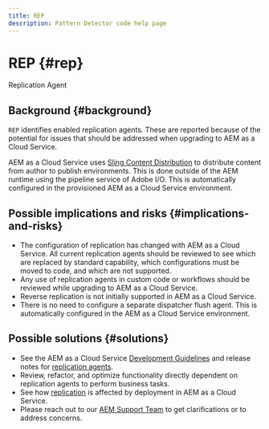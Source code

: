 ```yaml
---
title: REP
description: Pattern Detector code help page
---
```


# REP {#rep}

Replication Agent

## Background {#background}

`REP` identifies enabled replication agents. These are reported because of the potential for issues that should be addressed when upgrading to AEM as a Cloud Service.

AEM as a Cloud Service uses [Sling Content Distribution](https://sling.apache.org/documentation/bundles/content-distribution.html) to distribute content from author to publish environments. This is done outside of the AEM runtime using the pipeline service of Adobe I/O. This is automatically configured in the provisioned AEM as a Cloud Service environment.

## Possible implications and risks {#implications-and-risks}

* The configuration of replication has changed with AEM as a Cloud Service. All current replication agents should be reviewed to see which are replaced by standard capability, which configurations must be moved to code, and which are not supported.
* Any use of replication agents in custom code or workflows should be reviewed while upgrading to AEM as a Cloud Service.
* Reverse replication is not initially supported in AEM as a Cloud Service.
* There is no need to configure a separate dispatcher flush agent. This is automatically configured in the AEM as a Cloud Service environment.

## Possible solutions {#solutions}

* See the AEM as a Cloud Service [Development Guidelines](https://docs.adobe.com/content/help/en/experience-manager-cloud-service/implementing/developing/development-guidelines.html#no-reverse-replication-agents) and release notes for [replication agents](https://docs.adobe.com/content/help/en/experience-manager-cloud-service/release-notes/aem-cloud-changes.html#replication-agents).
* Review, refactor, and optimize functionality directly dependent on replication agents to perform business tasks.
* See how [replication](https://docs.adobe.com/content/help/en/experience-manager-cloud-service/implementing/deploying/overview.html#replication) is affected by deployment in AEM as a Cloud Service.
* Please reach out to our [AEM Support Team](https://helpx.adobe.com/enterprise/using/support-for-experience-cloud.html) to get clarifications or to address concerns.
